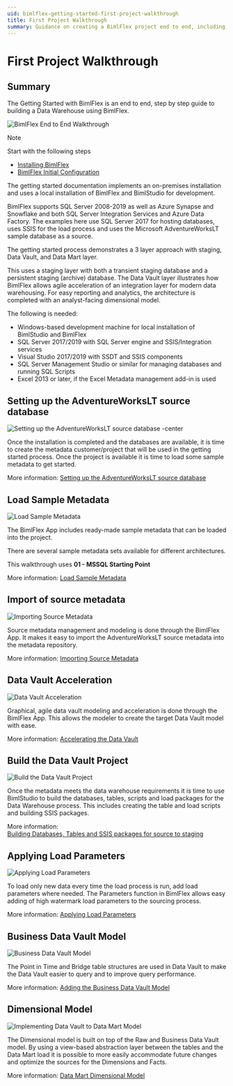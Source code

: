```yaml
---
uid: bimlflex-getting-started-first-project-walkthrough
title: First Project Walkthrough
summary: Guidance on creating a BimlFlex project end to end, including setting up source data, accelerating a data vault, and applying load parameters
---
```

# First Project Walkthrough

## Summary

The Getting Started with BimlFlex is an end to end, step by step guide to building a Data Warehouse using BimlFlex.

![BimlFlex End to End Walkthrough](https://www.youtube.com/watch?v=6BgkXqjDtvY?rel=0&autoplay=0 "BimlFlex End to End Walkthrough")

> [!NOTE]
> Start with the following steps
>
> * [Installing BimlFlex](xref:bimlflex-installing-bimlflex)
> * [BimlFlex Initial Configuration](xref:bimlflex-getting-started-initial-configuration)

The getting started documentation implements an on-premises installation and uses a local installation of BimlFlex and BimlStudio for development.

BimlFlex supports SQL Server 2008-2019 as well as Azure Synapse and Snowflake and both SQL Server Integration Services and Azure Data Factory. The examples here use SQL Server 2017 for hosting databases, uses SSIS for the load process and uses the Microsoft AdventureWorksLT sample database as a source.

The getting started process demonstrates a 3 layer approach with staging, Data Vault, and Data Mart layer.

This uses a staging layer with both a transient staging database and a persistent staging (archive) database. The Data Vault layer illustrates how BimlFlex allows agile acceleration of an integration layer for modern data warehousing. For easy reporting and analytics, the architecture is completed with an analyst-facing dimensional model.

The following is needed:

* Windows-based development machine for local installation of BimlStudio and BimlFlex
* SQL Server 2017/2019 with SQL Server engine and SSIS/Integration services
* Visual Studio 2017/2019 with SSDT and SSIS components
* SQL Server Management Studio or similar for managing databases and running SQL Scripts
* Excel 2013 or later, if the Excel Metadata management add-in is used

## Setting up the AdventureWorksLT source database

![Setting up the AdventureWorksLT source database -center](https://www.youtube.com/watch?v=_XW_tqP_4lo?rel=0&autoplay=0 "Setting up the AdventureWorksLT source database")

Once the installation is completed and the databases are available, it is time to create the metadata customer/project that will be used in the getting started process. Once the project is available it is time to load some sample metadata to get started.

More information: [Setting up the AdventureWorksLT source database](xref:bimlflex-getting-started-setting-up-adventureworkslt2012-source-database)

## Load Sample Metadata

![Load Sample Metadata](https://www.youtube.com/watch?v=2rL853XpST4?rel=0&autoplay=0 "Load Sample Metadata")

The BimlFlex App includes ready-made sample metadata that can be loaded into the project.

There are several sample metadata sets available for different architectures.

This walkthrough uses **01 - MSSQL Starting Point**

More information: [Load Sample Metadata](xref:bimlflex-getting-started-sample-metadata)

## Import of source metadata

![Importing Source Metadata](https://www.youtube.com/watch?v=ClMJcZPdSks?rel=0&autoplay=0 "Importing Source Metadata")

Source metadata management and modeling is done through the BimlFlex App. It makes it easy to import the AdventureWorksLT source metadata into the metadata repository.

More information: [Importing Source Metadata](xref:bimlflex-getting-started-importing-source-metadata)

## Data Vault Acceleration

![Data Vault Acceleration](https://www.youtube.com/watch?v=w1UTANpF_ug?rel=0&autoplay=0 "Data Vault Acceleration")

Graphical, agile data vault modeling and acceleration is done through the BimlFlex App. This allows the modeler to create the target Data Vault model with ease.

More information: [Accelerating the Data Vault](xref:bimlflex-getting-started-accelerating-the-raw-data-vault-layer)

## Build the Data Vault Project

![Build the Data Vault Project](https://www.youtube.com/watch?v=qYu8pwqgAm0?rel=0&autoplay=0 "Build the Data Vault Project")

Once the metadata meets the data warehouse requirements it is time to use BimlStudio to build the databases, tables, scripts and load packages for the Data Warehouse process. This includes creating the table and load scripts and building SSIS packages.

More information: [Building Databases, Tables and SSIS packages for source to staging](xref:bimlflex-getting-started-building-the-data-vault-project)

## Applying Load Parameters

![Applying Load Parameters](https://www.youtube.com/watch?v=7GwiIC5vbs8?rel=0&autoplay=0 "Applying Load Parameters")

To load only new data every time the load process is run, add load parameters where needed. The Parameters function in BimlFlex allows easy adding of high watermark load parameters to the sourcing process.

More information: [Applying Load Parameters](xref:bimlflex-getting-started-applying-load-parameters)

## Business Data Vault Model

![Business Data Vault Model](https://www.youtube.com/watch?v=JZT8rDBMhmI?rel=0&autoplay=0 "Business Data Vault Model")

The Point in Time and Bridge table structures are used in Data Vault to make the Data Vault easier to query and to improve query performance.

More information: [Adding the Business Data Vault Model](xref:bimlflex-getting-started-adding-business-data-vault-performance-constructs)

## Dimensional Model

![Implementing Data Vault to Data Mart Model](https://www.youtube.com/watch?v=UKq-libt3xg?rel=0&autoplay=0 "Implementing Data Vault to Data Mart Model")

The Dimensional model is built on top of the Raw and Business Data Vault model. By using a view-based abstraction layer between the tables and the Data Mart load it is possible to more easily accommodate future changes and optimize the sources for the Dimensions and Facts.

More information: [Data Mart Dimensional Model](xref:bimlflex-getting-started-dimensional-model)
